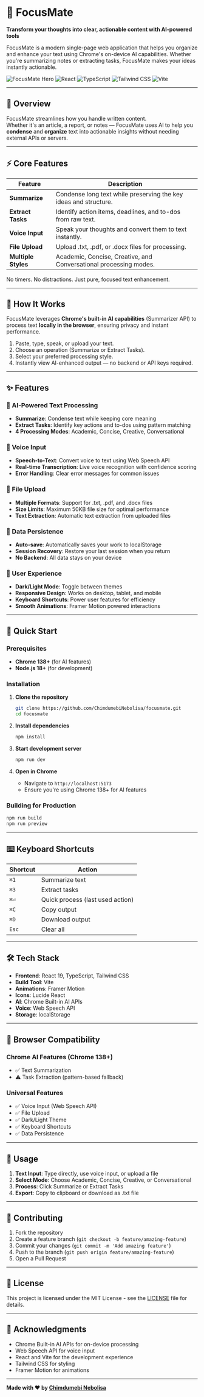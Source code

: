 # 🧠 FocusMate

**Transform your thoughts into clear, actionable content with AI-powered tools**

FocusMate is a modern single-page web application that helps you organize and enhance your text using Chrome's on-device AI capabilities. Whether you're summarizing notes or extracting tasks, FocusMate makes your ideas instantly actionable.

![FocusMate Hero](https://img.shields.io/badge/FocusMate-AI%20Powered-blue?style=for-the-badge&logo=chrome&logoColor=white)
![React](https://img.shields.io/badge/React-19+-61DAFB?style=for-the-badge&logo=react&logoColor=black)
![TypeScript](https://img.shields.io/badge/TypeScript-5+-3178C6?style=for-the-badge&logo=typescript&logoColor=white)
![Tailwind CSS](https://img.shields.io/badge/Tailwind%20CSS-3+-06B6D4?style=for-the-badge&logo=tailwindcss&logoColor=white)
![Vite](https://img.shields.io/badge/Vite-7+-646CFF?style=for-the-badge&logo=vite&logoColor=white)

---

## 🧩 **Overview**

FocusMate streamlines how you handle written content.  
Whether it's an article, a report, or notes — FocusMate uses AI to help you **condense** and **organize** text into actionable insights without needing external APIs or servers.

---

## ⚡ **Core Features**

| Feature | Description |
|----------|--------------|
| **Summarize** | Condense long text while preserving the key ideas and structure. |
| **Extract Tasks** | Identify action items, deadlines, and to-dos from raw text. |
| **Voice Input** | Speak your thoughts and convert them to text instantly. |
| **File Upload** | Upload .txt, .pdf, or .docx files for processing. |
| **Multiple Styles** | Academic, Concise, Creative, and Conversational processing modes. |

No timers. No distractions. Just pure, focused text enhancement.

---

## 🧠 **How It Works**

FocusMate leverages **Chrome's built-in AI capabilities** (Summarizer API) to process text **locally in the browser**, ensuring privacy and instant performance.

1. Paste, type, speak, or upload your text.  
2. Choose an operation (Summarize or Extract Tasks).  
3. Select your preferred processing style.
4. Instantly view AI-enhanced output — no backend or API keys required.

---

## ✨ Features

### 🤖 AI-Powered Text Processing
- **Summarize**: Condense text while keeping core meaning
- **Extract Tasks**: Identify key actions and to-dos using pattern matching
- **4 Processing Modes**: Academic, Concise, Creative, Conversational

### 🎤 Voice Input
- **Speech-to-Text**: Convert voice to text using Web Speech API
- **Real-time Transcription**: Live voice recognition with confidence scoring
- **Error Handling**: Clear error messages for common issues

### 📁 File Upload
- **Multiple Formats**: Support for .txt, .pdf, and .docx files
- **Size Limits**: Maximum 50KB file size for optimal performance
- **Text Extraction**: Automatic text extraction from uploaded files

### 💾 Data Persistence
- **Auto-save**: Automatically saves your work to localStorage
- **Session Recovery**: Restore your last session when you return
- **No Backend**: All data stays on your device

### 🎨 User Experience
- **Dark/Light Mode**: Toggle between themes
- **Responsive Design**: Works on desktop, tablet, and mobile
- **Keyboard Shortcuts**: Power user features for efficiency
- **Smooth Animations**: Framer Motion powered interactions

---

## 🚀 **Quick Start**

### Prerequisites
- **Chrome 138+** (for AI features)
- **Node.js 18+** (for development)

### Installation

1. **Clone the repository**
   ```bash
   git clone https://github.com/ChimdumebiNebolisa/focusmate.git
   cd focusmate
   ```

2. **Install dependencies**
   ```bash
   npm install
   ```

3. **Start development server**
   ```bash
   npm run dev
   ```

4. **Open in Chrome**
   - Navigate to `http://localhost:5173`
   - Ensure you're using Chrome 138+ for AI features

### Building for Production

```bash
npm run build
npm run preview
```

---

## ⌨️ **Keyboard Shortcuts**

| Shortcut | Action |
|----------|--------|
| `⌘1` | Summarize text |
| `⌘3` | Extract tasks |
| `⌘⏎` | Quick process (last used action) |
| `⌘C` | Copy output |
| `⌘D` | Download output |
| `Esc` | Clear all |

---

## 🛠️ **Tech Stack**

- **Frontend**: React 19, TypeScript, Tailwind CSS
- **Build Tool**: Vite
- **Animations**: Framer Motion
- **Icons**: Lucide React
- **AI**: Chrome Built-in AI APIs
- **Voice**: Web Speech API
- **Storage**: localStorage

---

## 🔧 **Browser Compatibility**

### Chrome AI Features (Chrome 138+)
- ✅ Text Summarization
- ⚠️ Task Extraction (pattern-based fallback)

### Universal Features
- ✅ Voice Input (Web Speech API)
- ✅ File Upload
- ✅ Dark/Light Theme
- ✅ Keyboard Shortcuts
- ✅ Data Persistence

---

## 📱 **Usage**

1. **Text Input**: Type directly, use voice input, or upload a file
2. **Select Mode**: Choose Academic, Concise, Creative, or Conversational
3. **Process**: Click Summarize or Extract Tasks
4. **Export**: Copy to clipboard or download as .txt file

---

## 🤝 **Contributing**

1. Fork the repository
2. Create a feature branch (`git checkout -b feature/amazing-feature`)
3. Commit your changes (`git commit -m 'Add amazing feature'`)
4. Push to the branch (`git push origin feature/amazing-feature`)
5. Open a Pull Request

---

## 📄 **License**

This project is licensed under the MIT License - see the [LICENSE](LICENSE) file for details.

---

## 🙏 **Acknowledgments**

- Chrome Built-in AI APIs for on-device processing
- Web Speech API for voice input
- React and Vite for the development experience
- Tailwind CSS for styling
- Framer Motion for animations

---

**Made with ❤️ by [Chimdumebi Nebolisa](https://github.com/ChimdumebiNebolisa)**